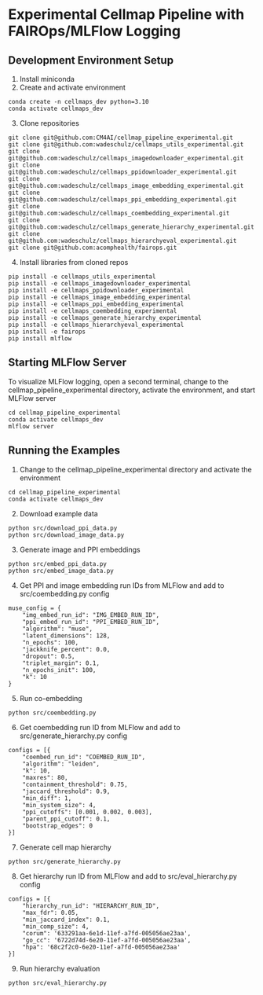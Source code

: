 # Experimental Cellmap Pipeline with FAIROps/MLFlow Logging

## Development Environment Setup
1. Install miniconda
2. Create and activate environment
```
conda create -n cellmaps_dev python=3.10
conda activate cellmaps_dev
```
3. Clone repositories
```
git clone git@github.com:CM4AI/cellmap_pipeline_experimental.git
git clone git@github.com:wadeschulz/cellmaps_utils_experimental.git
git clone git@github.com:wadeschulz/cellmaps_imagedownloader_experimental.git
git clone git@github.com:wadeschulz/cellmaps_ppidownloader_experimental.git
git clone git@github.com:wadeschulz/cellmaps_image_embedding_experimental.git
git clone git@github.com:wadeschulz/cellmaps_ppi_embedding_experimental.git
git clone git@github.com:wadeschulz/cellmaps_coembedding_experimental.git
git clone git@github.com:wadeschulz/cellmaps_generate_hierarchy_experimental.git
git clone git@github.com:wadeschulz/cellmaps_hierarchyeval_experimental.git
git clone git@github.com:acomphealth/fairops.git
```
4. Install libraries from cloned repos
```
pip install -e cellmaps_utils_experimental
pip install -e cellmaps_imagedownloader_experimental
pip install -e cellmaps_ppidownloader_experimental
pip install -e cellmaps_image_embedding_experimental
pip install -e cellmaps_ppi_embedding_experimental
pip install -e cellmaps_coembedding_experimental
pip install -e cellmaps_generate_hierarchy_experimental
pip install -e cellmaps_hierarchyeval_experimental
pip install -e fairops
pip install mlflow
```

## Starting MLFlow Server
To visualize MLFlow logging, open a second terminal, change to the cellmap_pipeline_experimental directory, activate the environment, and start MLFlow server
```
cd cellmap_pipeline_experimental
conda activate cellmaps_dev
mlflow server
```

## Running the Examples
1. Change to the cellmap_pipeline_experimental directory and activate the environment
```
cd cellmap_pipeline_experimental
conda activate cellmaps_dev
```
2. Download example data
```
python src/download_ppi_data.py
python src/download_image_data.py
```
3. Generate image and PPI embeddings
```
python src/embed_ppi_data.py
python src/embed_image_data.py
```
4. Get PPI and image embedding run IDs from MLFlow and add to src/coembedding.py config
```
muse_config = {
    "img_embed_run_id": "IMG_EMBED_RUN_ID",
    "ppi_embed_run_id": "PPI_EMBED_RUN_ID",
    "algorithm": "muse",
    "latent_dimensions": 128,
    "n_epochs": 100,
    "jackknife_percent": 0.0,
    "dropout": 0.5,
    "triplet_margin": 0.1,
    "n_epochs_init": 100,
    "k": 10
}
```
5. Run co-embedding
```
python src/coembedding.py
```
6. Get coembedding run ID from MLFlow and add to src/generate_hierarchy.py config
```
configs = [{
    "coembed_run_id": "COEMBED_RUN_ID",
    "algorithm": "leiden",
    "k": 10,
    "maxres": 80,
    "containment_threshold": 0.75,
    "jaccard_threshold": 0.9,
    "min_diff": 1,
    "min_system_size": 4,
    "ppi_cutoffs": [0.001, 0.002, 0.003],
    "parent_ppi_cutoff": 0.1,
    "bootstrap_edges": 0
}]
```
7. Generate cell map hierarchy
```
python src/generate_hierarchy.py
```
8. Get hierarchy run ID from MLFlow and add to src/eval_hierarchy.py config
```
configs = [{
    "hierarchy_run_id": "HIERARCHY_RUN_ID",
    "max_fdr": 0.05,
    "min_jaccard_index": 0.1,
    "min_comp_size": 4,
    "corum": '633291aa-6e1d-11ef-a7fd-005056ae23aa',
    "go_cc": '6722d74d-6e20-11ef-a7fd-005056ae23aa',
    "hpa": '68c2f2c0-6e20-11ef-a7fd-005056ae23aa'
}]
```
9. Run hierarchy evaluation
```
python src/eval_hierarchy.py
```